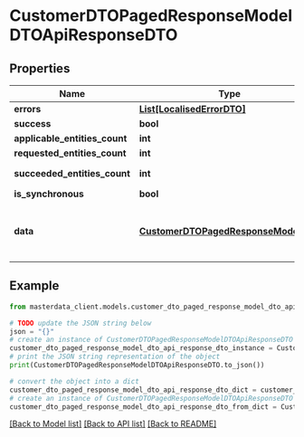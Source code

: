 # CustomerDTOPagedResponseModelDTOApiResponseDTO


## Properties

Name | Type | Description | Notes
------------ | ------------- | ------------- | -------------
**errors** | [**List[LocalisedErrorDTO]**](LocalisedErrorDTO.md) |  | [optional] 
**success** | **bool** |  | [optional] 
**applicable_entities_count** | **int** |  | [optional] 
**requested_entities_count** | **int** |  | [optional] 
**succeeded_entities_count** | **int** |  | [optional] [readonly] 
**is_synchronous** | **bool** |  | [optional] 
**data** | [**CustomerDTOPagedResponseModelDTO**](CustomerDTOPagedResponseModelDTO.md) | The updated entity in case of modifications or creation | [optional] 

## Example

```python
from masterdata_client.models.customer_dto_paged_response_model_dto_api_response_dto import CustomerDTOPagedResponseModelDTOApiResponseDTO

# TODO update the JSON string below
json = "{}"
# create an instance of CustomerDTOPagedResponseModelDTOApiResponseDTO from a JSON string
customer_dto_paged_response_model_dto_api_response_dto_instance = CustomerDTOPagedResponseModelDTOApiResponseDTO.from_json(json)
# print the JSON string representation of the object
print(CustomerDTOPagedResponseModelDTOApiResponseDTO.to_json())

# convert the object into a dict
customer_dto_paged_response_model_dto_api_response_dto_dict = customer_dto_paged_response_model_dto_api_response_dto_instance.to_dict()
# create an instance of CustomerDTOPagedResponseModelDTOApiResponseDTO from a dict
customer_dto_paged_response_model_dto_api_response_dto_from_dict = CustomerDTOPagedResponseModelDTOApiResponseDTO.from_dict(customer_dto_paged_response_model_dto_api_response_dto_dict)
```
[[Back to Model list]](../README.md#documentation-for-models) [[Back to API list]](../README.md#documentation-for-api-endpoints) [[Back to README]](../README.md)


